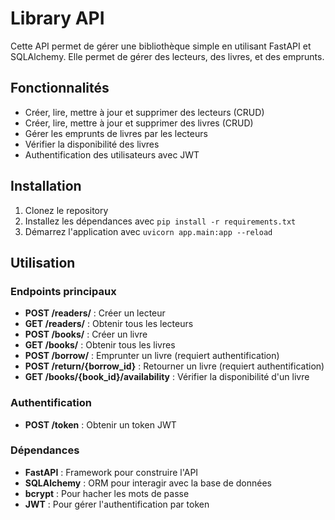 # Library API

Cette API permet de gérer une bibliothèque simple en utilisant FastAPI et SQLAlchemy. Elle permet de gérer des lecteurs, des livres, et des emprunts.

## Fonctionnalités

- Créer, lire, mettre à jour et supprimer des lecteurs (CRUD)
- Créer, lire, mettre à jour et supprimer des livres (CRUD)
- Gérer les emprunts de livres par les lecteurs
- Vérifier la disponibilité des livres
- Authentification des utilisateurs avec JWT

## Installation

1. Clonez le repository
2. Installez les dépendances avec `pip install -r requirements.txt`
3. Démarrez l'application avec `uvicorn app.main:app --reload`

## Utilisation

### Endpoints principaux

- **POST /readers/** : Créer un lecteur
- **GET /readers/** : Obtenir tous les lecteurs
- **POST /books/** : Créer un livre
- **GET /books/** : Obtenir tous les livres
- **POST /borrow/** : Emprunter un livre (requiert authentification)
- **POST /return/{borrow_id}** : Retourner un livre (requiert authentification)
- **GET /books/{book_id}/availability** : Vérifier la disponibilité d'un livre

### Authentification

- **POST /token** : Obtenir un token JWT

### Dépendances

- **FastAPI** : Framework pour construire l'API
- **SQLAlchemy** : ORM pour interagir avec la base de données
- **bcrypt** : Pour hacher les mots de passe
- **JWT** : Pour gérer l'authentification par token

